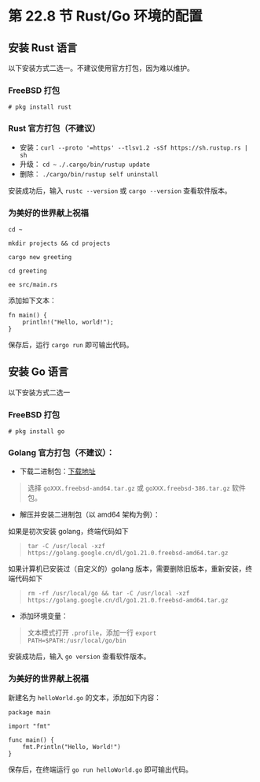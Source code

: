 # 第 22.8 节 Rust/Go 环境的配置

## 安装 Rust 语言

以下安装方式二选一。不建议使用官方打包，因为难以维护。

### FreeBSD 打包

```
# pkg install rust
```

### Rust 官方打包（不建议）

- 安装：`curl --proto '=https' --tlsv1.2 -sSf https://sh.rustup.rs | sh`
- 升级： `cd ~` `./.cargo/bin/rustup update`
- 删除： `./cargo/bin/rustup self uninstall`

安装成功后，输入 `rustc --version` 或 `cargo --version` 查看软件版本。

### 为美好的世界献上祝福

`cd ~`

`mkdir projects && cd projects`

`cargo new greeting`

`cd greeting`

`ee src/main.rs`

添加如下文本：

```
fn main() {
    println!("Hello, world!");
}
```

保存后，运行 `cargo run` 即可输出代码。

## 安装 Go 语言

以下安装方式二选一

### FreeBSD 打包

`# pkg install go`

### Golang 官方打包（不建议）：

- 下载二进制包：[下载地址](https://golang.google.cn/dl/)

> 选择 `goXXX.freebsd-amd64.tar.gz` 或 `goXXX.freebsd-386.tar.gz` 软件包。

- 解压并安装二进制包（以 amd64 架构为例）：

如果是初次安装 golang，终端代码如下

> `tar -C /usr/local -xzf https://golang.google.cn/dl/go1.21.0.freebsd-amd64.tar.gz`

如果计算机已安装过（自定义的）golang 版本，需要删除旧版本，重新安装，终端代码如下

> `rm -rf /usr/local/go && tar -C /usr/local -xzf https://golang.google.cn/dl/go1.21.0.freebsd-amd64.tar.gz`

- 添加环境变量：

> 文本模式打开 `.profile`，添加一行 `export PATH=$PATH:/usr/local/go/bin`

安装成功后，输入 `go version` 查看软件版本。

### 为美好的世界献上祝福

新建名为 `helloWorld.go` 的文本，添加如下内容：

```
package main

import "fmt"

func main() {
    fmt.Println("Hello, World!")
}
```

保存后，在终端运行 `go run helloWorld.go` 即可输出代码。
